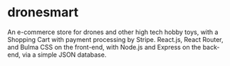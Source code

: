 # dronesmart
An e-commerce store for drones and other high tech hobby toys, with a Shopping Cart with payment processing by Stripe. React.js, React Router, and Bulma CSS on the front-end, with Node.js and Express on the back-end, via a simple JSON database.
